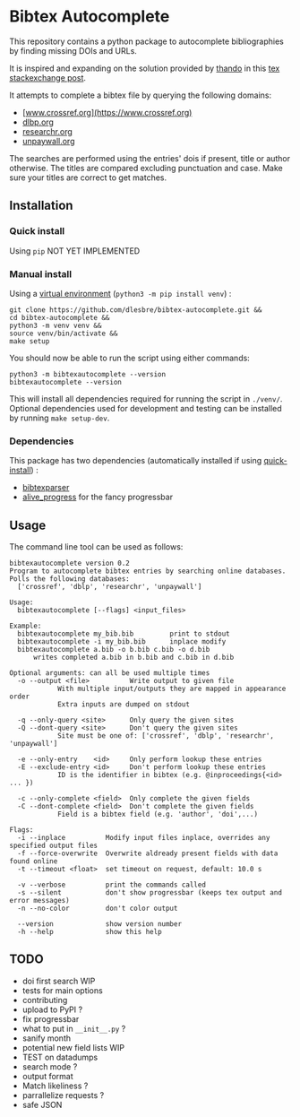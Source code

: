 # Bibtex Autocomplete

This repository contains a python package to autocomplete bibliographies by finding missing DOIs and URLs.

It is inspired and expanding on the solution provided by [thando](https://tex.stackexchange.com/users/182467/thando) in this [tex stackexchange post](https://tex.stackexchange.com/questions/6810/automatically-adding-doi-fields-to-a-hand-made-bibliography).

It attempts to complete a bibtex file by querying the following domains:
- [www.crossref.org](https://www.crossref.org)
- [dlbp.org](https://dlbp.org)
- [researchr.org](https://researchr.org/)
- [unpaywall.org](https://unpaywall.org/)

The searches are performed using the entries' dois if present, title or author otherwise. The titles are compared excluding punctuation and case. Make sure your titles are correct to get matches.

## Installation

### Quick install

Using `pip` NOT YET IMPLEMENTED

### Manual install

Using a [virtual environment](https://docs.python.org/3/tutorial/venv.html) (`python3 -m pip install venv`) :

```
git clone https://github.com/dlesbre/bibtex-autocomplete.git &&
cd bibtex-autocomplete &&
python3 -m venv venv &&
source venv/bin/activate &&
make setup
```

You should now be able to run the script using either commands:

```
python3 -m bibtexautocomplete --version
bibtexautocomplete --version
```

This will install all dependencies required for running the script in `./venv/`. Optional dependencies used for development and testing can be installed by running `make setup-dev`.

### Dependencies

This package has two dependencies (automatically installed if using [quick-install](#quick-install)) :

- [bibtexparser](https://bibtexparser.readthedocs.io/)
- [alive_progress](https://github.com/rsalmei/alive-progress) for the fancy progressbar

## Usage

The command line tool can be used as follows:

```
bibtexautocomplete version 0.2
Program to autocomplete bibtex entries by searching online databases.
Polls the following databases:
  ['crossref', 'dblp', 'researchr', 'unpaywall']

Usage:
  bibtexautocomplete [--flags] <input_files>

Example:
  bibtexautocomplete my_bib.bib         print to stdout
  bibtexautocomplete -i my_bib.bib      inplace modify
  bibtexautocomplete a.bib -o b.bib c.bib -o d.bib
      writes completed a.bib in b.bib and c.bib in d.bib

Optional arguments: can all be used multiple times
  -o --output <file>          Write output to given file
            With multiple input/outputs they are mapped in appearance order
            Extra inputs are dumped on stdout

  -q --only-query <site>      Only query the given sites
  -Q --dont-query <site>      Don't query the given sites
            Site must be one of: ['crossref', 'dblp', 'researchr', 'unpaywall']

  -e --only-entry    <id>     Only perform lookup these entries
  -E --exclude-entry <id>     Don't perform lookup these entries
            ID is the identifier in bibtex (e.g. @inproceedings{<id> ... })

  -c --only-complete <field>  Only complete the given fields
  -C --dont-complete <field>  Don't complete the given fields
            Field is a bibtex field (e.g. 'author', 'doi',...)

Flags:
  -i --inplace          Modify input files inplace, overrides any specified output files
  -f --force-overwrite  Overwrite aldready present fields with data found online
  -t --timeout <float>  set timeout on request, default: 10.0 s

  -v --verbose          print the commands called
  -s --silent           don't show progressbar (keeps tex output and error messages)
  -n --no-color         don't color output

  --version             show version number
  -h --help             show this help
```

## TODO

- doi first search WIP
- tests for main options
- contributing
- upload to PyPI ?
- fix progressbar
- what to put in `__init__.py` ?
- sanify month
- potential new field lists WIP
- TEST on datadumps
- search mode ?
- output format
- Match likeliness ?
- parrallelize requests ?
- safe JSON
